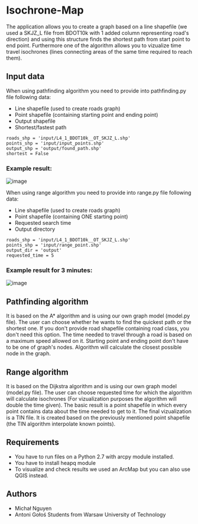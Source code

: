 # Isochrone-Map
The application allows you to create a graph based on a line shapefile (we used a SKJZ_L file from BDOT10k with 1 added column representing road's direction) and using this structure finds the shortest path from start point to end point. Furthermore one of the algorithm allows you to vizualize time travel isochrones (lines connecting areas of the same time required to reach them).

## Input data
When using pathfinding algorithm you need to provide into pathfinding.py file following data: 
* Line shapefile (used to create roads graph)
* Point shapefile (containing starting point and ending point)
* Output shapefile 
* Shortest/fastest path
```
roads_shp = 'input/L4_1_BDOT10k__OT_SKJZ_L.shp'
points_shp = 'input/input_points.shp'
output_shp = 'output/found_path.shp'
shortest = False
```
### Example result:
![image](https://user-images.githubusercontent.com/50464859/113927156-6572d580-97ed-11eb-82bf-f4f541c8174c.png)

When using range algorithm you need to provide into range.py file following data: 
* Line shapefile (used to create roads graph)
* Point shapefile (containing ONE starting point)
* Requested search time
* Output directory
```
roads_shp = 'input/L4_1_BDOT10k__OT_SKJZ_L.shp'
points_shp = 'input/range_point.shp'
output_dir = 'output'
requested_time = 5
```
### Example result for 3 minutes:
![image](https://user-images.githubusercontent.com/50464859/113926540-91da2200-97ec-11eb-89fb-ae68a561a23f.png)

## Pathfinding algorithm
It is based on the A* algorithm and is using our own graph model (model.py file). The user can choose whether he wants to find the quickest path or the shortest one. If you don't provide road shapefile containing road class, you don't need this option. The time needed to travel through a road is based on a maximum speed allowed on it. Starting point and ending point don't have to be one of graph's nodes. Algorithm will calculate the closest possible node in the graph.
## Range algorithm
It is based on the Dijkstra algorithm and is using our own graph model (model.py file). The user can choose requested time for which the algorithm will calculate isochrones (For vizualization purposes the algorithm will double the time given). The basic result is a point shapefile in which every point contains data about the time needed to get to it. The final vizualization is a TIN file. It is created based on the previously mentioned point shapefile (the TIN algorithm interpolate known points).

## Requirements
* You have to run files on a Python 2.7 with arcpy module installed.
* You have to install heapq module
* To visualize and check results we used an ArcMap but you can also use QGIS instead.

## Authors
* Michał Nguyen
* Antoni Gołoś
Students from Warsaw University of Technology
